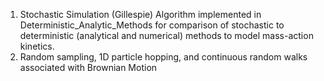 1. Stochastic Simulation (Gillespie) Algorithm implemented in Deterministic_Analytic_Methods for comparison of stochastic to deterministic (analytical and numerical) methods to model mass-action kinetics.
2. Random sampling, 1D particle hopping, and continuous random walks associated with Brownian Motion
